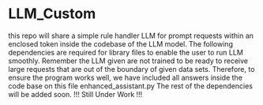 # LLM_Custom
this repo will share a simple rule handler LLM  for prompt requests within an enclosed token inside the codebase of the LLM model. 
The following dependencies are required for library files to enable the user to run LLM smoothly. 
Remember the LLM given are not trained to be ready to receive large requests that are out of the boundary of given data sets. 
Therefore, to ensure the program works well, we have included all answers inside the code base on this file enhanced_assistant.py 
The rest of the dependencies will be added soon. 
!!! Still Under Work !!!   


